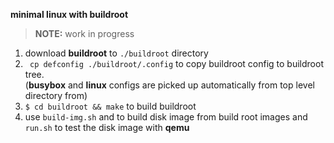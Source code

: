 __minimal linux with buildroot__

> __NOTE:__  work in progress

1) download __buildroot__ to `./buildroot` directory
2) ``` cp defconfig ./buildroot/.config``` to copy buildroot config to buildroot tree.\
(__busybox__ and __linux__ configs are picked up automatically from top level directory from)
3) ```$ cd buildroot && make``` to build buildroot
4) use `build-img.sh` and to build disk image from build root images
and `run.sh` to test the disk image with __qemu__
